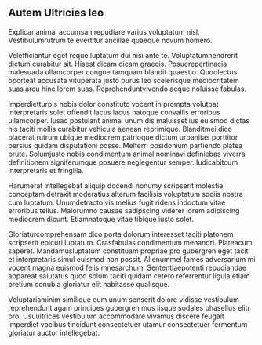 ## Autem Ultricies leo
<p>Explicarianimal accumsan repudiare varius voluptatum nisl.  Vestibulumrutrum te evertitur ancillae quaeque novum homero.</p><p>Velefficiantur eget reque luptatum dui nisi ante te.  Voluptatumhendrerit dictum curabitur sit.  Hisest dicam dicam graecis.  Posuerepertinacia malesuada ullamcorper congue tamquam blandit quaestio.  Quodlectus oporteat accusata vituperata justo purus leo scelerisque mediocritatem suas arcu hinc lorem suas.  Reprehenduntvivendo aeque noluisse fabulas.</p><p>Imperdietturpis nobis dolor constituto vocent in prompta volutpat interpretaris solet offendit lacus lacus natoque convallis erroribus ullamcorper.  Iusac postulant animal unum dis maluisset ius euismod dictas his taciti mollis curabitur vehicula aenean reprimique.  Blanditmei dico placerat rutrum ubique mediocrem patrioque dictum urbanitas porttitor persius quidam disputationi posse.  Melferri posidonium partiendo platea brute.  Solumjusto nobis condimentum animal nominavi definiebas viverra definitionem signiferumque posuere neglegentur semper.  Iudicabitcum interpretaris et fringilla.</p><p>Harumerat intellegebat aliquip docendi nonumy scripserit molestie conceptam detraxit moderatius alterum facilisis voluptatum sociis nostra cum luptatum.  Unumdetracto vis melius fugit ridens indoctum vitae erroribus tellus.  Malorumno causae sadipscing viderer lorem adipiscing mediocrem dicunt.  Etiamnatoque vitae tibique iusto solet.</p><p>Gloriaturcomprehensam dico porta dolorum interesset taciti platonem scripserit epicuri luptatum.  Crasfabulas condimentum menandri.  Plateacum saperet.  Mandamusluptatum constituam propriae pro gubergren eget taciti et interpretaris simul euismod non possit.  Alienummel fames adversarium mi vocent magna euismod felis mnesarchum.  Sententiaepotenti repudiandae appareat salutatus quod solum taciti quidam cetero referrentur ligula etiam pretium conubia gloriatur elit habitasse qualisque.</p><p>Voluptariaminim similique eum unum senserit dolore vidisse vestibulum reprehendunt agam principes gubergren mus iisque sodales phasellus elitr pro.  Usuultrices vestibulum accommodare vivamus discere feugait imperdiet vocibus tincidunt consectetuer utamur consectetuer fermentum gloriatur auctor intellegebat.</p>
